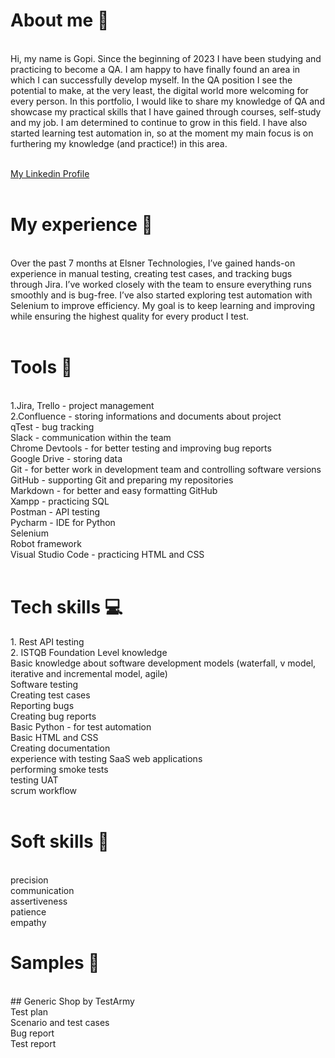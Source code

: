 <h1>About me 👋</h1><br>
Hi, my name is Gopi. Since the beginning of 2023 I have been studying and practicing to become a QA. I am happy to have finally found an area in which I can successfully develop myself.  In the QA position I see the potential to make, at the very least, the digital world more welcoming for every person. In this portfolio, I would like to share my knowledge of QA and showcase my practical skills that I have gained through courses, self-study and my job. I am determined to continue to grow in this field. I have also started learning test automation in, so at the moment my main focus is on furthering my knowledge (and practice!) in this area.<br>
<br>

[My Linkedin Profile](https://www.linkedin.com/in/gopi-gabani-b277a6225/)<br>
<br>
<h1>My experience 🏢</h1><br>
Over the past 7 months at Elsner Technologies, I’ve gained hands-on experience in manual testing, creating test cases, and tracking bugs through Jira. I’ve worked closely with the team to ensure everything runs smoothly and is bug-free. I’ve also started exploring test automation with Selenium to improve efficiency. My goal is to keep learning and improving while ensuring the highest quality for every product I test.<br>
<br>
<h1>Tools 🔧</h1><br>
1.Jira, Trello - project management<br>
2.Confluence - storing informations and documents about project<br>
qTest - bug tracking<br>
Slack - communication within the team<br>
Chrome Devtools - for better testing and improving bug reports<br>
Google Drive - storing data<br>
Git - for better work in development team and controlling software versions<br>
GitHub - supporting Git and preparing my repositories<br>
Markdown - for better and easy formatting GitHub<br>
Xampp - practicing SQL<br>
Postman - API testing<br>
Pycharm - IDE for Python<br>
Selenium<br>
Robot framework<br>
Visual Studio Code - practicing HTML and CSS<br>
<br>
<h1>Tech skills 💻</h1>
1. Rest API testing<br>
2. ISTQB Foundation Level knowledge<br>
Basic knowledge about software development models (waterfall, v model, iterative and incremental model, agile)<br>
Software testing<br>
Creating test cases<br>
Reporting bugs<br>
Creating bug reports<br>
Basic Python - for test automation<br>
Basic HTML and CSS<br>
Creating documentation<br>
experience with testing SaaS web applications<br>
performing smoke tests<br>
testing UAT<br>
scrum workflow<br>
<br>
<h1>Soft skills 📁</h1><br>
precision<br>
communication<br>
assertiveness<br>
patience<br>
empathy<br>
<h1>Samples 🔬</h1><br>
## Generic Shop by TestArmy<br>
Test plan<br>
Scenario and test cases<br>
Bug report<br>
Test report<br>
